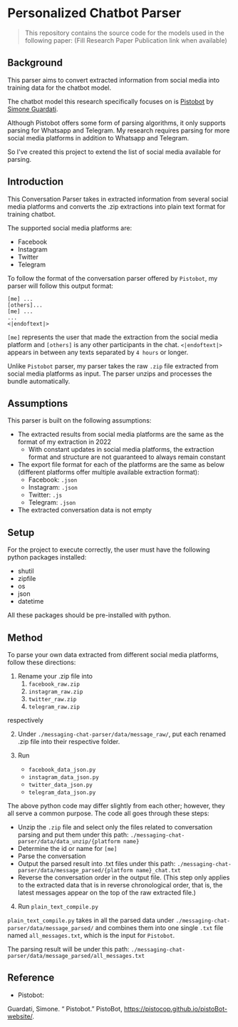 # Personalized Chatbot Parser
>This repository contains the source code for the models used in the following paper:
>(Fill Research Paper Publication link when available)

## Background
This parser aims to convert extracted information from social media into training data for the chatbot model. 

The chatbot model this research specifically focuses on is [Pistobot](https://github.com/pistocop/pistoBot) by [Simone Guardati](https://www.linkedin.com/in/simone-guardati/). 

Although Pistobot offers some form of parsing algorithms, it only supports parsing for Whatsapp and Telegram. My research requires parsing for more social media platforms in addition to Whatsapp and Telegram. 

So I've created this project to extend the list of social media available for parsing.

## Introduction
This Conversation Parser takes in extracted information from several social media platforms and converts the .zip extractions into plain text format for training chatbot. 

The supported social media platforms are:
- Facebook
- Instagram
- Twitter
- Telegram

To follow the format of the conversation parser offered by `Pistobot`, my parser will follow this output format:
```
[me] ...
[others]...
[me] ...
...
<|endoftext|>
```
`[me]` represents the user that made the extraction from the social media platform and `[others]` is any other participants in the chat. `<|endoftext|>` appears in between any texts separated by `4 hours` or longer. 

Unlike `Pistobot` parser, my parser takes the raw `.zip` file extracted from social media platforms as input. The parser unzips and processes the bundle automatically.

## Assumptions
This parser is built on the following assumptions:
- The extracted results from social media platforms are the same as the format of my extraction in 2022
  - With constant updates in social media platforms, the extraction format and structure are not guaranteed to always remain constant
- The export file format for each of the platforms are the same as below (different platforms offer multiple available extraction format):
  - Facebook: `.json`
  - Instagram: `.json`
  - Twitter: `.js`
  - Telegram: `.json`
- The extracted conversation data is not empty

## Setup
For the project to execute correctly, the user must have the following python packages installed:
- shutil 
- zipfile
- os
- json
- datetime

All these packages should be pre-installed with python.

## Method
To parse your own data extracted from different social media platforms, follow these directions:
1. Rename your .zip file into 
   1. `facebook_raw.zip`
   2. `instagram_raw.zip`
   3. `twitter_raw.zip`
   4. `telegram_raw.zip`
   
respectively

2. Under `./messaging-chat-parser/data/message_raw/`, put each renamed .zip file into their respective folder.


3. Run
   - `facebook_data_json.py`
   - `instagram_data_json.py`
   - `twitter_data_json.py`
   - `telegram_data_json.py`

The above python code may differ slightly from each other; however, they all serve a common purpose. The code all goes through these steps:

   - Unzip the `.zip` file and select only the files related to conversation parsing and put them under this path: `./messaging-chat-parser/data/data_unzip/{platform name}`
   - Determine the id or name for `[me]`
   - Parse the conversation
   - Output the parsed result into .txt files under this path: `./messaging-chat-parser/data/message_parsed/{platform name}_chat.txt`
   - Reverse the conversation order in the output file. (This step only applies to the extracted data that is in reverse chronological order, that is, the latest messages appear on the top of the raw extracted file.)


4. Run `plain_text_compile.py`

`plain_text_compile.py` takes in all the parsed data under `./messaging-chat-parser/data/message_parsed/` and combines them into one single `.txt` file named `all_messages.txt`, which is the input for `Pistobot`.

The parsing result will be under this path: `./messaging-chat-parser/data/message_parsed/all_messages.txt`

## Reference 
- Pistobot:

Guardati, Simone. “&nbsp;Pistobot.” PistoBot, https://pistocop.github.io/pistoBot-website/. 
